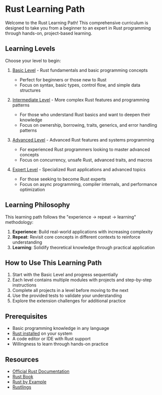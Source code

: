 # Rust Learning Path

Welcome to the Rust Learning Path! This comprehensive curriculum is designed to take you from a beginner to an expert in Rust programming through hands-on, project-based learning.

## Learning Levels

Choose your level to begin:

1. [Basic Level](basic/index.md) - Rust fundamentals and basic programming concepts
   - Perfect for beginners or those new to Rust
   - Focus on syntax, basic types, control flow, and simple data structures

2. [Intermediate Level](intermediate/index.md) - More complex Rust features and programming patterns
   - For those who understand Rust basics and want to deepen their knowledge
   - Focus on ownership, borrowing, traits, generics, and error handling patterns

3. [Advanced Level](advanced/index.md) - Advanced Rust features and systems programming
   - For experienced Rust programmers looking to master advanced concepts
   - Focus on concurrency, unsafe Rust, advanced traits, and macros

4. [Expert Level](expert/index.md) - Specialized Rust applications and advanced topics
   - For those seeking to become Rust experts
   - Focus on async programming, compiler internals, and performance optimization

## Learning Philosophy

This learning path follows the "experience -> repeat -> learning" methodology:

1. **Experience**: Build real-world applications with increasing complexity
2. **Repeat**: Revisit core concepts in different contexts to reinforce understanding
3. **Learning**: Solidify theoretical knowledge through practical application

## How to Use This Learning Path

1. Start with the Basic Level and progress sequentially
2. Each level contains multiple modules with projects and step-by-step instructions
3. Complete all projects in a level before moving to the next
4. Use the provided tests to validate your understanding
5. Explore the extension challenges for additional practice

## Prerequisites

- Basic programming knowledge in any language
- [Rust installed](https://www.rust-lang.org/tools/install) on your system
- A code editor or IDE with Rust support
- Willingness to learn through hands-on practice

## Resources

- [Official Rust Documentation](https://doc.rust-lang.org/)
- [Rust Book](https://doc.rust-lang.org/book/)
- [Rust by Example](https://doc.rust-lang.org/rust-by-example/)
- [Rustlings](https://github.com/rust-lang/rustlings/)